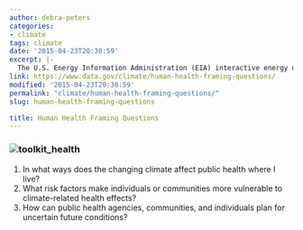 ```yaml
---
author: debra-peters
categories:
- climate
tags: climate
date: '2015-04-23T20:30:59'
excerpt: |-
  The U.S. Energy Information Administration (EIA) interactive energy disruption maps combine real-time data feeds from NOAA's National Hurricane Center with more than 20 map layers showing the nation's energy infrastructure and resources. This new tool, available around the clock on the EIA…
link: https://www.data.gov/climate/human-health-framing-questions/
modified: '2015-04-23T20:30:59'
permalink: "climate/human-health-framing-questions/"
slug: human-health-framing-questions

title: Human Health Framing Questions
---
```


### ![toolkit_health](https://s3-us-gov-west-1.amazonaws.com/cg-0817d6e3-93c4-4de8-8b32-da6919464e61/toolkit_health-1024x1024.png)

1.  In what ways does the changing climate affect public health where I live?
2.  What risk factors make individuals or communities more vulnerable to climate-related health effects?
3.  How can public health agencies, communities, and individuals plan for uncertain future conditions?
